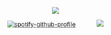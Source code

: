 

<div align="center">

![](https://komarev.com/ghpvc/?username=ennlo&color=007FD8&base=5834&style=flat-square&label=♫+)


[![spotify-github-profile](https://spotify-github-profile.kittinanx.com/api/view?uid=ytli9u7trg8a0ujmzzshj33yn&cover_image=true&theme=natemoo-re&show_offline=true&background_color=007FD8&interchange=true&bar_color=007FD8&bar_color_cover=false)](https://spotify-github-profile.kittinanx.com/api/view?uid=ytli9u7trg8a0ujmzzshj33yn&redirect=true) ⠀⠀ ⠀⠀![](https://files.catbox.moe/c98vxm.png)
